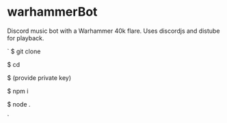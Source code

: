 # warhammerBot
Discord music bot with a Warhammer 40k flare.
Uses discordjs and distube for playback.

`
$ git clone <repo>  

$ cd <repo>  

$ (provide private key)  

$ npm i  

$ node .  

`
